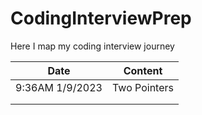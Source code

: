 # CodingInterviewPrep
Here I map my coding interview journey

| Date  |  Content |    
|---|---|
| 9:36AM 1/9/2023  | Two Pointers   |      
|   |   |    
|   |   |    